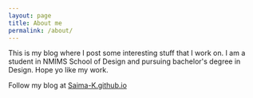 ```yaml
---
layout: page
title: About me
permalink: /about/
---
```


This is my blog where I post some interesting stuff that I work on. I am a student in NMIMS School of Design and pursuing bachelor's degree in Design. Hope yo like my work.

Follow my blog at [Saima-K.github.io](https://saima-k.github.io)
